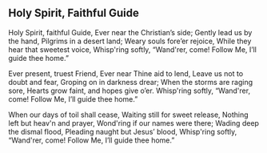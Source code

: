 ## Holy Spirit, Faithful Guide

Holy Spirit, faithful Guide, 
Ever near the Christian’s side;
Gently lead us by the hand, 
Pilgrims in a desert land;
Weary souls fore’er rejoice, 
While they hear that sweetest voice,
Whisp'ring softly, “Wand'rer, come! 
Follow Me, I’ll guide thee home.”

Ever present, truest Friend, 
Ever near Thine aid to lend,
Leave us not to doubt and fear, 
Groping on in darkness drear;
When the storms are raging sore, 
Hearts grow faint, and hopes give o’er.
Whisp'ring softly, “Wand'rer, come! 
Follow Me, I’ll guide thee home.”

When our days of toil shall cease, 
Waiting still for sweet release,
Nothing left but heav'n and prayer, 
Wond'ring if our names were there;
Wading deep the dismal flood, 
Pleading naught but Jesus’ blood,
Whisp'ring softly, “Wand'rer, come! 
Follow Me, I’ll guide thee home.”